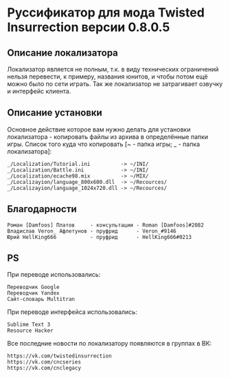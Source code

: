 # Руссификатор для мода Twisted Insurrection версии 0.8.0.5

## Описание локализатора
Локализатор является не полным, т.к. в виду технических ограничений нельзя перевести, к примеру, названия юнитов, и чтобы потом ещё можно было по сети играть. Так же локализатор не затрагивает озвучку и интерфейс клиента.

## Описание установки
Основное действие которое вам нужно делать для установки локализатора - копировать файлы из архива в определённые папки игры.
Список того куда что копировать [~ - папка игры; _ - папка локализатора]:
	
	_/Localization/Tutorial.ini          -> ~/INI/
	_/Localization/Battle.ini            -> ~/INI/
	_/Localization/ecache98.mix          -> ~/MIX/
	_/Localizayion/language_800x600.dll  -> ~/Recources/
	_/Localizayion/language_1024x720.dll -> ~/Recources/

## Благодарности

	Роман [Damfoos] Платов     - консультации - Roman [Damfoos]#2082
	Владислав Veron_ Афлетунов - пруфрид      - Veron_#9146
	Юрий HellKing666           - пруфрид      - HellKing666#0213


## PS
При переводе использовались:

	Переводчик Google
	Переводчик Yandex
	Сайт-словарь Multitran

При переводе интерфейса использовались:

	Sublime Text 3
	Resource Hacker

Все последние новости по локализатору появляются в группах в ВК:

	https://vk.com/twistedinsurrection
	https://vk.com/cncseries
	https://vk.com/cnclegacy
